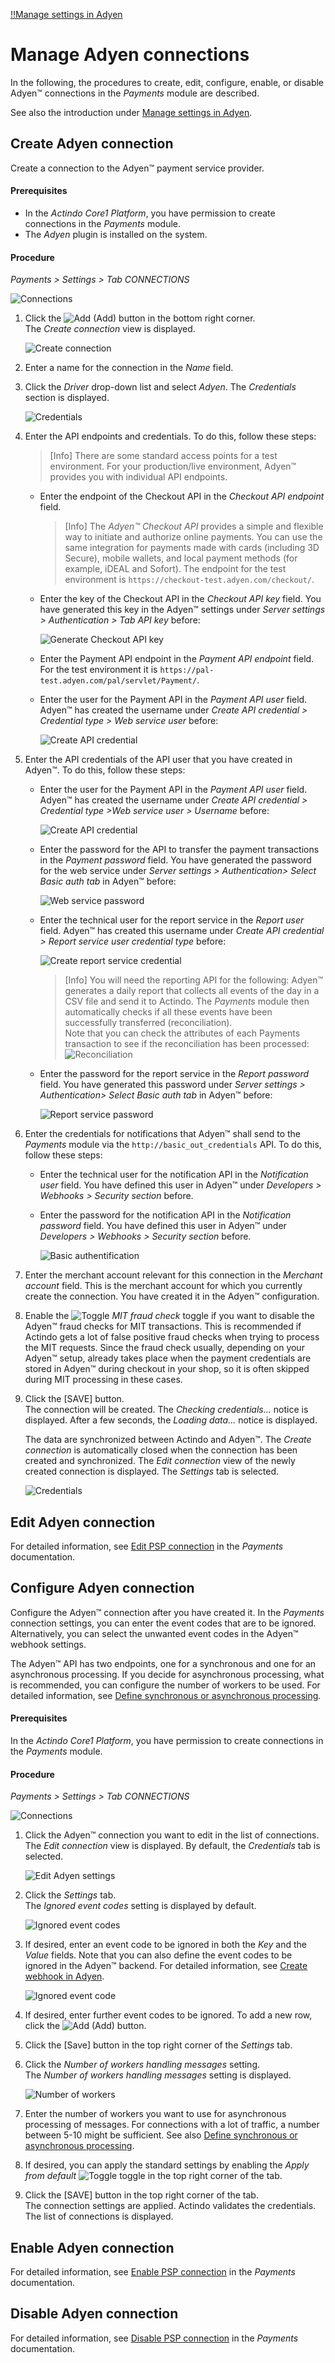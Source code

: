 [!!Manage settings in Adyen](01_ManageAdyenSettings.md)

# Manage Adyen connections

In the following, the procedures to create, edit, configure, enable, or disable Adyen&trade; connections in the *Payments* module are described.  

See also the introduction under [Manage settings in Adyen](01_ManageAdyenSettings.md).


## Create Adyen connection
Create a connection to the Adyen&trade; payment service provider.

#### Prerequisites

- In the *Actindo Core1 Platform*, you have permission to create connections in the *Payments* module.
- The *Adyen* plugin is installed on the system. 


#### Procedure

 *Payments > Settings > Tab CONNECTIONS*
 
 ![Connections](../../Assets/Screenshots/Payments/Settings/Settings.png "[Connections]")

1.  Click the ![Add](../../Assets/Icons/Plus01.png "[Add]") (Add) button in the bottom right corner.   
    The *Create connection* view is displayed.  

    ![Create connection](../../Assets/Screenshots/Adyen/Integration/CreateConnection.png "[Create connection]")

2.  Enter a name for the connection in the *Name* field.

3.  Click the *Driver* drop-down list and select *Adyen*. 
   The *Credentials* section is displayed.

    ![Credentials](../../Assets/Screenshots/Payments/Settings/CreateConnectionCredentials.png "[Credentials]")

4. Enter the API endpoints and credentials. To do this, follow these steps:
    > [Info] There are some standard access points for a test environment. For your production/live environment, Adyen&trade; provides you with individual API endpoints. 

    + Enter the endpoint of the Checkout API in the *Checkout API endpoint* field. 

       > [Info] The *Adyen&trade; Checkout API* provides a simple and flexible way to initiate and authorize online payments. You can use the same integration for payments made with cards (including 3D Secure), mobile wallets, and local payment methods (for example, iDEAL and Sofort). The endpoint for the test environment is `https://checkout-test.adyen.com/checkout/`.

    + Enter the key of the Checkout API in the *Checkout API key* field. You have generated this key in the Adyen&trade; settings under *Server settings > Authentication > Tab API key* before:

       ![Generate Checkout API key](../../Assets/Screenshots/Adyen/Integration/AdyenAuthentication.png "[Generate Checkout API key]")

    +  Enter the Payment API endpoint in the *Payment API endpoint* field. For the test environment it is `https://pal-test.adyen.com/pal/servlet/Payment/`.

    + Enter the user for the Payment API in the *Payment API user* field. Adyen&trade; has created the username under *Create API credential > Credential type > Web service user* before:

        ![Create API credential](../../Assets/Screenshots/Adyen/Integration/AdyenCreateAPIcredential.png "[Create API credential]")
     
5. Enter the API credentials of the API user that you have created in Adyen&trade;. To do this, follow these steps:   

    + Enter the user for the Payment API in the *Payment API user* field. Adyen&trade; has created the username under *Create API credential > Credential type >Web service user > Username* before:

        ![Create API credential](../../Assets/Screenshots/Adyen/Integration/AdyenCreateAPIcredential.png "[Create API credential]")
    
    +  Enter the password for the API to transfer the payment transactions in the *Payment password* field. You have generated the password for the web service under *Server settings > Authentication> Select Basic auth tab* in Adyen&trade; before: 

        ![Web service password](../../Assets/Screenshots/Adyen/Integration/AdyenWebServicePassword.png "[Web service password]")

    + Enter the technical user for the report service in the *Report user* field. Adyen&trade; has created this username under *Create API credential > Report service user credential type* before:

        ![Create report service credential](../../Assets/Screenshots/Adyen/Integration/AdyenReportServiceAPIcredential.png "[Create report service credential]")

        > [Info] You will need the reporting API for the following: Adyen&trade; generates a daily report that collects all events of the day in a CSV file and send it to Actindo. The *Payments* module then automatically checks if all these events have been successfully transferred (reconciliation).   
        Note that you can check the attributes of each Payments transaction to see if the reconciliation has been processed:
                 ![Reconciliation](../../Assets/Screenshots/Adyen/Integration/Reconciliation.png "[Reconciliation]")

    + Enter the password for the report service in the *Report password* field. You have generated this password under *Server settings > Authentication> Select Basic auth tab* in Adyen&trade; before: 

        ![Report service password](../../Assets/Screenshots/Adyen/Integration/AdyenWebServicePassword.png "[Report service password]")
     
5. Enter the credentials for notifications that Adyen&trade; shall send to the *Payments* module via the `http://basic_out_credentials` API. To do this, follow these steps: 

    + Enter the technical user for the notification API in the *Notification user* field. You have defined this user in Adyen&trade; under *Developers > Webhooks > Security section* before.

    + Enter the password for the notification API in the *Notification password* field. You have defined this user in Adyen&trade; under *Developers > Webhooks > Security section* before.

        ![Basic authentification](../../Assets/Screenshots/Adyen/Integration/BasicAuthentification.png "[Basic authentification]")

6. Enter the merchant account relevant for this connection in the *Merchant account* field. This is the merchant account for which you currently create the connection. You have created it in the Adyen&trade; configuration.
    
7. Enable the ![Toggle](../../Assets/Icons/Toggle.png "[Toggle]") *MIT fraud check* toggle if you want to disable the Adyen&trade; fraud checks for MIT transactions. This is recommended if Actindo gets a lot of false positive fraud checks when trying to process the MIT requests. Since the fraud check usually, depending on your Adyen&trade; setup, already takes place when the payment credentials are stored in Adyen&trade; during checkout in your shop, so it is often skipped during MIT processing in these cases.

8. Click the [SAVE] button.   
   The connection will be created. The *Checking credentials...* notice is displayed. After a few seconds, the *Loading data...* notice is displayed.

    The data are synchronized between Actindo and Adyen&trade;. The *Create connection* is automatically closed when the connection has been created and synchronized. The *Edit connection* view of the newly created connection is displayed. The *Settings* tab is selected.

    ![Credentials](../../Assets/Screenshots/Adyen/Integration/EditConnectionSettings.png "[Credentials]")



## Edit Adyen connection

For detailed information, see [Edit PSP connection](../../Payments/Integration/01_ManageConnection.md#edit-psp-connection) in the *Payments* documentation.



## Configure Adyen connection

Configure the Adyen&trade; connection after you have created it. In the *Payments* connection settings, you can enter the event codes that are to be ignored. Alternatively, you can select the unwanted event codes in the Adyen&trade; webhook settings. 

The Adyen&trade; API has two endpoints, one for a synchronous and one for an asynchronous processing. If you decide for asynchronous processing, what is recommended, you can configure the number of workers to be used. For detailed information, see [Define synchronous or asynchronous processing](./01_ManageAdyenSettings.md#define-synchronous-or-asynchronous-processing).


#### Prerequisites

In the *Actindo Core1 Platform*, you have permission to create connections in the *Payments* module.


#### Procedure

*Payments > Settings > Tab CONNECTIONS*
 
 ![Connections](../../Assets/Screenshots/Payments/Settings/Settings.png "[Connections]")

 1. Click the Adyen&trade; connection you want to edit in the list of connections.   
   The *Edit connection* view is displayed. By default, the *Credentials* tab is selected.

    ![Edit Adyen settings](../../Assets/Screenshots/Adyen/Integration/EditCredentials.png "[Edit Adyen credentials]")

2. Click the *Settings* tab.   
  The *Ignored event codes* setting is displayed by default.

   ![Ignored event codes](../../Assets/Screenshots/Adyen/Integration/IgnoredEventCode.png "[Ignored event codes]")

3. If desired, enter an event code to be ignored in both the *Key* and the *Value* fields. Note that you can also define the event codes to be ignored in the Adyen&trade; backend. For detailed information, see [Create webhook in Adyen](./01_ManageAdyenSettings.md#create-adyen-webhook).
    
    ![Ignored event code](../../Assets/Screenshots/Adyen/Integration/IgnoredEventCodeDone.png "[Ignored event code]")

4. If desired, enter further event codes to be ignored. To add a new row, click the ![Add](../../Assets/Icons/Plus04.png "[Add]") (Add) button. 

5. Click the [Save] button in the top right corner of the *Settings* tab.

5. Click the *Number of workers handling messages* setting.   
   The *Number of workers handling messages* setting is displayed. 

   ![Number of workers](../../Assets/Screenshots/Adyen/Integration/NumberOfWorkers.png "[Number of workers]")

6. Enter the number of workers you want to use for asynchronous processing of messages. For connections with a lot of traffic, a number between 5-10 might be sufficient. See also [Define synchronous or asynchronous processing](01_ManageAdyenSettings.md#define-synchronous-or-asynchronous-processing).

7. If desired, you can apply the standard settings by enabling the *Apply from default* ![Toggle](../../Assets/Icons/Toggle.png "[Toggle]") toggle in the top right corner of the tab.

8. Click the [SAVE] button in the top right corner of the tab.   
   The connection settings are applied. Actindo validates the credentials. The list of connections is displayed.



## Enable Adyen connection

For detailed information, see [Enable PSP connection](../../Payments/Integration/01_ManageConnection.md#enable-psp-connection) in the *Payments* documentation.



## Disable Adyen connection

For detailed information, see [Disable PSP connection](../../Payments/Integration/01_ManageConnection.md#disable-psp-connection) in the *Payments* documentation.